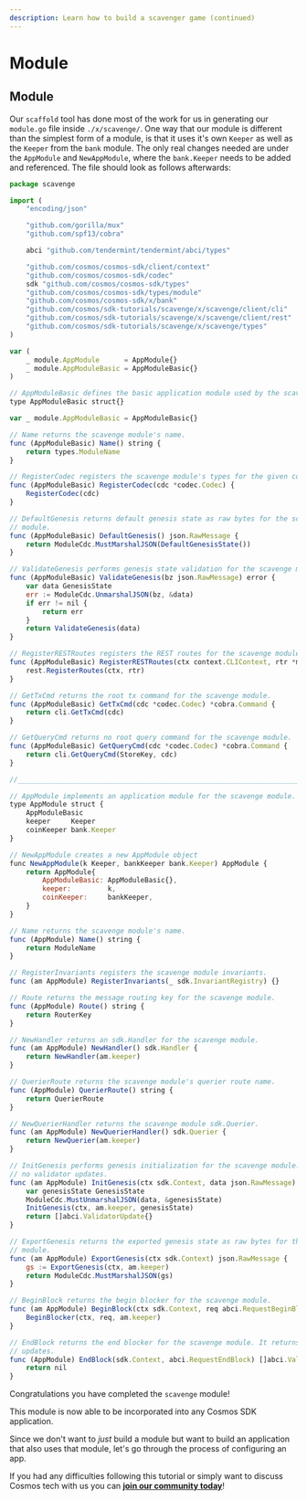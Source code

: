```yaml
---
description: Learn how to build a scavenger game (continued)
---
```


# Module

## Module <a id="module"></a>

Our `scaffold` tool has done most of the work for us in generating our `module.go` file inside `./x/scavenge/`. One way that our module is different than the simplest form of a module, is that it uses it's own `Keeper` as well as the `Keeper` from the `bank` module. The only real changes needed are under the `AppModule` and `NewAppModule`, where the `bank.Keeper` needs to be added and referenced. The file should look as follows afterwards:

```javascript
package scavenge

import (
    "encoding/json"

    "github.com/gorilla/mux"
    "github.com/spf13/cobra"

    abci "github.com/tendermint/tendermint/abci/types"

    "github.com/cosmos/cosmos-sdk/client/context"
    "github.com/cosmos/cosmos-sdk/codec"
    sdk "github.com/cosmos/cosmos-sdk/types"
    "github.com/cosmos/cosmos-sdk/types/module"
    "github.com/cosmos/cosmos-sdk/x/bank"
    "github.com/cosmos/sdk-tutorials/scavenge/x/scavenge/client/cli"
    "github.com/cosmos/sdk-tutorials/scavenge/x/scavenge/client/rest"
    "github.com/cosmos/sdk-tutorials/scavenge/x/scavenge/types"
)

var (
    _ module.AppModule      = AppModule{}
    _ module.AppModuleBasic = AppModuleBasic{}
)

// AppModuleBasic defines the basic application module used by the scavenge module.
type AppModuleBasic struct{}

var _ module.AppModuleBasic = AppModuleBasic{}

// Name returns the scavenge module's name.
func (AppModuleBasic) Name() string {
    return types.ModuleName
}

// RegisterCodec registers the scavenge module's types for the given codec.
func (AppModuleBasic) RegisterCodec(cdc *codec.Codec) {
    RegisterCodec(cdc)
}

// DefaultGenesis returns default genesis state as raw bytes for the scavenge
// module.
func (AppModuleBasic) DefaultGenesis() json.RawMessage {
    return ModuleCdc.MustMarshalJSON(DefaultGenesisState())
}

// ValidateGenesis performs genesis state validation for the scavenge module.
func (AppModuleBasic) ValidateGenesis(bz json.RawMessage) error {
    var data GenesisState
    err := ModuleCdc.UnmarshalJSON(bz, &data)
    if err != nil {
        return err
    }
    return ValidateGenesis(data)
}

// RegisterRESTRoutes registers the REST routes for the scavenge module.
func (AppModuleBasic) RegisterRESTRoutes(ctx context.CLIContext, rtr *mux.Router) {
    rest.RegisterRoutes(ctx, rtr)
}

// GetTxCmd returns the root tx command for the scavenge module.
func (AppModuleBasic) GetTxCmd(cdc *codec.Codec) *cobra.Command {
    return cli.GetTxCmd(cdc)
}

// GetQueryCmd returns no root query command for the scavenge module.
func (AppModuleBasic) GetQueryCmd(cdc *codec.Codec) *cobra.Command {
    return cli.GetQueryCmd(StoreKey, cdc)
}

//____________________________________________________________________________

// AppModule implements an application module for the scavenge module.
type AppModule struct {
    AppModuleBasic
    keeper     Keeper
    coinKeeper bank.Keeper
}

// NewAppModule creates a new AppModule object
func NewAppModule(k Keeper, bankKeeper bank.Keeper) AppModule {
    return AppModule{
        AppModuleBasic: AppModuleBasic{},
        keeper:         k,
        coinKeeper:     bankKeeper,
    }
}

// Name returns the scavenge module's name.
func (AppModule) Name() string {
    return ModuleName
}

// RegisterInvariants registers the scavenge module invariants.
func (am AppModule) RegisterInvariants(_ sdk.InvariantRegistry) {}

// Route returns the message routing key for the scavenge module.
func (AppModule) Route() string {
    return RouterKey
}

// NewHandler returns an sdk.Handler for the scavenge module.
func (am AppModule) NewHandler() sdk.Handler {
    return NewHandler(am.keeper)
}

// QuerierRoute returns the scavenge module's querier route name.
func (AppModule) QuerierRoute() string {
    return QuerierRoute
}

// NewQuerierHandler returns the scavenge module sdk.Querier.
func (am AppModule) NewQuerierHandler() sdk.Querier {
    return NewQuerier(am.keeper)
}

// InitGenesis performs genesis initialization for the scavenge module. It returns
// no validator updates.
func (am AppModule) InitGenesis(ctx sdk.Context, data json.RawMessage) []abci.ValidatorUpdate {
    var genesisState GenesisState
    ModuleCdc.MustUnmarshalJSON(data, &genesisState)
    InitGenesis(ctx, am.keeper, genesisState)
    return []abci.ValidatorUpdate{}
}

// ExportGenesis returns the exported genesis state as raw bytes for the scavenge
// module.
func (am AppModule) ExportGenesis(ctx sdk.Context) json.RawMessage {
    gs := ExportGenesis(ctx, am.keeper)
    return ModuleCdc.MustMarshalJSON(gs)
}

// BeginBlock returns the begin blocker for the scavenge module.
func (am AppModule) BeginBlock(ctx sdk.Context, req abci.RequestBeginBlock) {
    BeginBlocker(ctx, req, am.keeper)
}

// EndBlock returns the end blocker for the scavenge module. It returns no validator
// updates.
func (AppModule) EndBlock(sdk.Context, abci.RequestEndBlock) []abci.ValidatorUpdate {
    return nil
}
```

Congratulations you have completed the `scavenge` module!

This module is now able to be incorporated into any Cosmos SDK application.

Since we don't want to _just_ build a module but want to build an application that also uses that module, let's go through the process of configuring an app.

If you had any difficulties following this tutorial or simply want to discuss Cosmos tech with us you can [**join our community today**](https://discord.gg/fszyM7K)!

